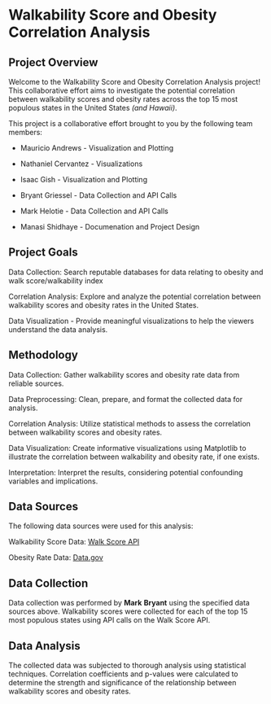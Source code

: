 # **Walkability Score and Obesity Correlation Analysis**

## Project Overview
Welcome to the Walkability Score and Obesity Correlation Analysis project! This collaborative effort aims to investigate the potential correlation between walkability scores and obesity rates across the top 15 most populous states in the United States *(and Hawaii)*. 

This project is a collaborative effort brought to you by the following team members:

- Mauricio Andrews - Visualization and Plotting

- Nathaniel Cervantez - Visualizations

- Isaac Gish - Visualization and Plotting

- Bryant Griessel - Data Collection and API Calls

- Mark Helotie - Data Collection and API Calls

- Manasi Shidhaye - Documenation and Project Design


## Project Goals

Data Collection: Search reputable databases for data relating to obesity and walk score/walkability index

Correlation Analysis: Explore and analyze the potential correlation between walkability scores and obesity rates in the United States.

Data Visualization - Provide meaningful visualizations to help the viewers understand the data analysis.

## Methodology

Data Collection: Gather walkability scores and obesity rate data from reliable sources.

Data Preprocessing: Clean, prepare, and format the collected data for analysis.

Correlation Analysis: Utilize statistical methods to assess the correlation between walkability scores and obesity rates.

Data Visualization: Create informative visualizations using Matplotlib to illustrate the correlation between walkability and obesity rate, if one exists.

Interpretation: Interpret the results, considering potential confounding variables and implications.

## Data Sources
The following data sources were used for this analysis:

Walkability Score Data: [Walk Score API](https://www.walkscore.com/professional/api.php)

Obesity Rate Data: [Data.gov](https://catalog.data.gov/dataset/500-cities-local-data-for-better-health-2016-release)

## Data Collection

Data collection was performed by **Mark** **Bryant** using the specified data sources above. Walkability scores were collected for each of the top 15 most populous states using API calls on the Walk Score API.

## Data Analysis
The collected data was subjected to thorough analysis using statistical techniques. Correlation coefficients and p-values were calculated to determine the strength and significance of the relationship between walkability scores and obesity rates.
